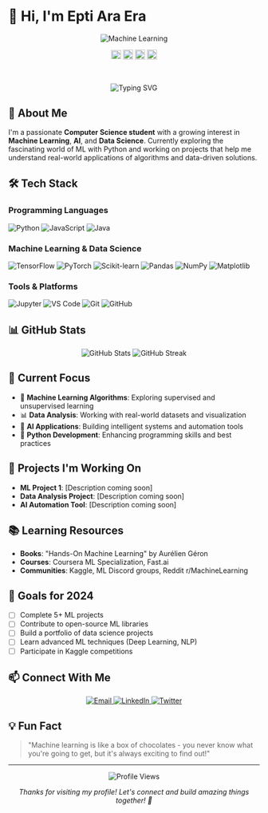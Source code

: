 # 👋 Hi, I'm Epti Ara Era

<p align = "center">
<img src="ml.gif" alt="Machine Learning">
</p>


<p align="center">
<a href="https://www.kaggle.com/shaifulislam" target="blank"><img align="center" src="kaggle.png" alt="dephraiim" height="18" width="20" /></a>
<a href="https://www.linkedin.com/in/shaiful019/" target="blank"><img align="center" src="linkedin.png" alt="dephraiim" height="20" width="20" /></a>
<a href="https://stackoverflow.com/users/5193658/shaiful-islam" target="blank"><img align="center" src="stack-overflow.png" alt="dephraiim" height="20" width="20" /></a>
<a href="https://twitter.com/IslamMador" target="blank"><img align="center" src="twitter.png" alt="dephraiim" height="20" width="20" /></a>
</p>
<br>
<br>

<div align="center">
  <img src="https://readme-typing-svg.herokuapp.com?font=Fira+Code&weight=500&size=28&pause=1000&color=6366F1&center=true&vCenter=true&width=600&height=100&lines=Computer+Science+Student;Machine+Learning+Enthusiast;Python+Developer;Data+Science+Explorer" alt="Typing SVG" />
</div>

## 🚀 About Me

I'm a passionate **Computer Science student** with a growing interest in **Machine Learning**, **AI**, and **Data Science**. Currently exploring the fascinating world of ML with Python and working on projects that help me understand real-world applications of algorithms and data-driven solutions.

## 🛠️ Tech Stack

### **Programming Languages**
![Python](https://img.shields.io/badge/Python-3776AB?style=for-the-badge&logo=python&logoColor=white)
![JavaScript](https://img.shields.io/badge/JavaScript-F7DF1E?style=for-the-badge&logo=javascript&logoColor=black)
![Java](https://img.shields.io/badge/Java-ED8B00?style=for-the-badge&logo=openjdk&logoColor=white)

### **Machine Learning & Data Science**
![TensorFlow](https://img.shields.io/badge/TensorFlow-FF6F00?style=for-the-badge&logo=tensorflow&logoColor=white)
![PyTorch](https://img.shields.io/badge/PyTorch-EE4C2C?style=for-the-badge&logo=pytorch&logoColor=white)
![Scikit-learn](https://img.shields.io/badge/scikit--learn-F7931E?style=for-the-badge&logo=scikit-learn&logoColor=white)
![Pandas](https://img.shields.io/badge/Pandas-150458?style=for-the-badge&logo=pandas&logoColor=white)
![NumPy](https://img.shields.io/badge/NumPy-013243?style=for-the-badge&logo=numpy&logoColor=white)
![Matplotlib](https://img.shields.io/badge/Matplotlib-11557C?style=for-the-badge&logo=matplotlib&logoColor=white)

### **Tools & Platforms**
![Jupyter](https://img.shields.io/badge/Jupyter-F37626?style=for-the-badge&logo=jupyter&logoColor=white)
![VS Code](https://img.shields.io/badge/VS_Code-007ACC?style=for-the-badge&logo=visual-studio-code&logoColor=white)
![Git](https://img.shields.io/badge/Git-F05032?style=for-the-badge&logo=git&logoColor=white)
![GitHub](https://img.shields.io/badge/GitHub-100000?style=for-the-badge&logo=github&logoColor=white)

## 📊 GitHub Stats

<div align="center">
  <img src="https://github-readme-stats.vercel.app/api?username=eptiera&show_icons=true&theme=radical&hide_border=true&bg_color=0D1117&title_color=6366F1&text_color=FFFFFF&icon_color=6366F1" alt="GitHub Stats" />
  
  <img src="https://github-readme-streak-stats.herokuapp.com/?user=eptiera&theme=radical&hide_border=true&background=0D1117&stroke=6366F1&ring=6366F1&fire=6366F1&currStreakNum=FFFFFF&sideNums=FFFFFF&currStreakLabel=6366F1&sideLabels=6366F1&dates=FFFFFF" alt="GitHub Streak" />
</div>

## 🎯 Current Focus

- 🔬 **Machine Learning Algorithms**: Exploring supervised and unsupervised learning
- 📊 **Data Analysis**: Working with real-world datasets and visualization
- 🤖 **AI Applications**: Building intelligent systems and automation tools
- 🐍 **Python Development**: Enhancing programming skills and best practices

## 🚧 Projects I'm Working On

- **ML Project 1**: [Description coming soon]
- **Data Analysis Project**: [Description coming soon]
- **AI Automation Tool**: [Description coming soon]

## 📚 Learning Resources

- **Books**: "Hands-On Machine Learning" by Aurélien Géron
- **Courses**: Coursera ML Specialization, Fast.ai
- **Communities**: Kaggle, ML Discord groups, Reddit r/MachineLearning

## 🌟 Goals for 2024

- [ ] Complete 5+ ML projects
- [ ] Contribute to open-source ML libraries
- [ ] Build a portfolio of data science projects
- [ ] Learn advanced ML techniques (Deep Learning, NLP)
- [ ] Participate in Kaggle competitions

## 📫 Connect With Me

<div align="center">
  <a href="mailto:your.email@example.com">
    <img src="https://img.shields.io/badge/Email-D14836?style=for-the-badge&logo=gmail&logoColor=white" alt="Email" />
  </a>
  <a href="https://linkedin.com/in/your-profile">
    <img src="https://img.shields.io/badge/LinkedIn-0077B5?style=for-the-badge&logo=linkedin&logoColor=white" alt="LinkedIn" />
  </a>
  <a href="https://twitter.com/your-handle">
    <img src="https://img.shields.io/badge/Twitter-1DA1F2?style=for-the-badge&logo=twitter&logoColor=white" alt="Twitter" />
  </a>
</div>

## 💡 Fun Fact

> "Machine learning is like a box of chocolates - you never know what you're going to get, but it's always exciting to find out!"

---

<div align="center">
  <img src="https://komarev.com/ghpvc/?username=eptiera&style=flat-square&color=6366F1" alt="Profile Views" />
  
  <p><em>Thanks for visiting my profile! Let's connect and build amazing things together! 🚀</em></p>
</div>
